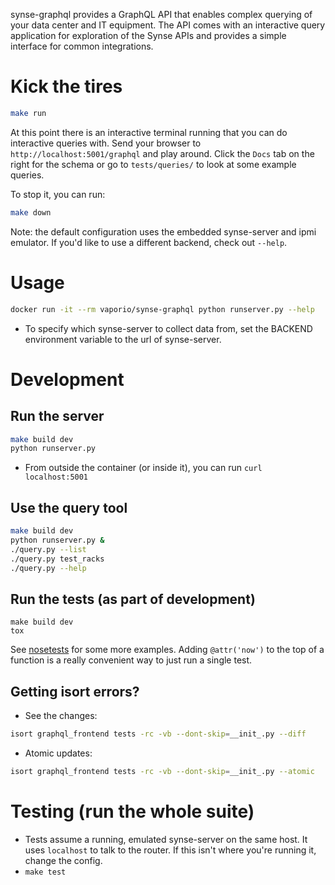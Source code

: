 synse-graphql provides a GraphQL API that enables complex querying of your data center and IT equipment. The API comes with an interactive query application for exploration of the Synse APIs and provides a simple interface for common integrations.

# Kick the tires

```bash
make run
```

At this point there is an interactive terminal running that you can do interactive queries with. Send your browser to `http://localhost:5001/graphql` and play around. Click the `Docs` tab on the right for the schema or go to `tests/queries/` to look at some example queries.

To stop it, you can run:

```bash
make down
```

Note: the default configuration uses the embedded synse-server and ipmi emulator. If you'd like to use a different backend, check out `--help`.

# Usage

```bash
docker run -it --rm vaporio/synse-graphql python runserver.py --help
```

- To specify which synse-server to collect data from, set the BACKEND environment variable to the url of synse-server.

# Development

## Run the server

```bash
make build dev
python runserver.py
```

- From outside the container (or inside it), you can run `curl localhost:5001`

## Use the query tool

```bash
make build dev
python runserver.py &
./query.py --list
./query.py test_racks
./query.py --help
```

## Run the tests (as part of development)

```
make build dev
tox
```

See [nosetests](http://nose.readthedocs.io/en/latest/usage.html) for some more examples. Adding `@attr('now')` to the top of a function is a really convenient way to just run a single test.

## Getting isort errors?

- See the changes:

```bash
isort graphql_frontend tests -rc -vb --dont-skip=__init_.py --diff
```

- Atomic updates:

```bash
isort graphql_frontend tests -rc -vb --dont-skip=__init_.py --atomic
```

# Testing (run the whole suite)

- Tests assume a running, emulated synse-server on the same host. It uses `localhost` to talk to the router. If this isn't where you're running it, change the config.
- `make test`
